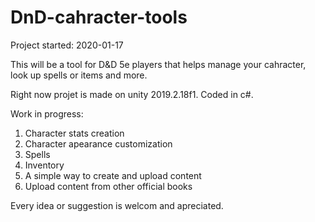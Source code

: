 # DnD-cahracter-tools
Project started: 2020-01-17

This will be a tool for D&D 5e players that helps manage your cahracter, look up spells or items and more.

Right now projet is made on unity 2019.2.18f1. Coded in c#.


Work in progress:

1. Character stats creation
2. Character apearance customization
3. Spells
4. Inventory
5. A simple way to create and upload content
6. Upload content from other official books

Every idea or suggestion is welcom and apreciated.
